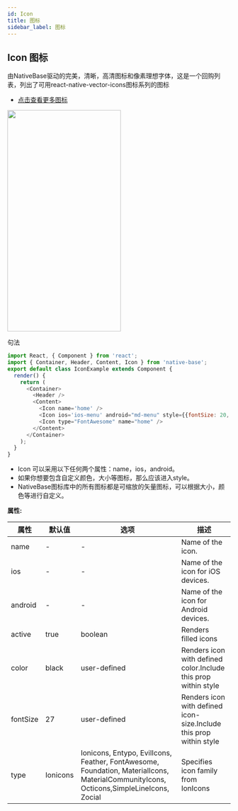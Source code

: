 ```yaml
---
id: Icon
title: 图标
sidebar_label: 图标
---
```


## Icon 图标
由NativeBase驱动的完美，清晰，高清图标和像素理想字体，这是一个回购列表，列出了可用react-native-vector-icons图标系列的图标

- [点击查看更多图标](https://oblador.github.io/react-native-vector-icons/)

<img src="https://raw.githubusercontent.com/GeekyAnts/NativeBase-KitchenSink/v2.6.1/screenshots/ios/icons.png" width=256 height=500 />

句法
```js
import React, { Component } from 'react';
import { Container, Header, Content, Icon } from 'native-base';
export default class IconExample extends Component {
  render() {
    return (
      <Container>
        <Header />
        <Content>
          <Icon name='home' />
          <Icon ios='ios-menu' android="md-menu" style={{fontSize: 20, color: 'red'}}/>
          <Icon type="FontAwesome" name="home" />
        </Content>
      </Container>
    );
  }
}
```
- Icon 可以采用以下任何两个属性：name，ios，android。
- 如果你想要包含自定义颜色，大小等图标，那么应该进入style。
- NativeBase图标库中的所有图标都是可缩放的矢量图标，可以根据大小，颜色等进行自定义。

__属性:__

属性     | 默认值       | 选项       | 描述
------------ | ------------- | ------------ | -----------
name	| -	| -	| Name of the icon.
ios	| -	| -	| Name of the icon for iOS devices.
android	| -	| -	| Name of the icon for Android devices.
active	| true	| boolean	| Renders filled icons
color	| black	| user-defined	| Renders icon with defined color.Include this prop within style
fontSize	| 27	| user-defined	| Renders icon with defined icon-size.Include this prop within style
type	| Ionicons	| Ionicons, Entypo, EvilIcons, Feather, FontAwesome, Foundation, MaterialIcons, MaterialCommunityIcons, Octicons,SimpleLineIcons, Zocial	| Specifies icon family from IonIcons

